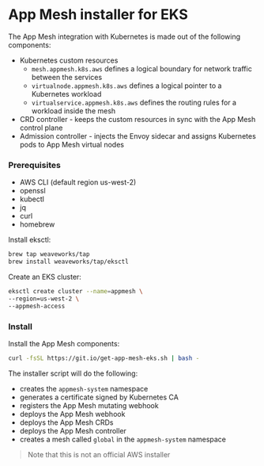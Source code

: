 # App Mesh installer for EKS

The App Mesh integration with Kubernetes is made out of the following components:

* Kubernetes custom resources
    * `mesh.appmesh.k8s.aws` defines a logical boundary for network traffic between the services 
    * `virtualnode.appmesh.k8s.aws` defines a logical pointer to a Kubernetes workload
    * `virtualservice.appmesh.k8s.aws` defines the routing rules for a workload inside the mesh
* CRD controller - keeps the custom resources in sync with the App Mesh control plane
* Admission controller - injects the Envoy sidecar and assigns Kubernetes pods to App Mesh virtual nodes

### Prerequisites

* AWS CLI (default region us-west-2)
* openssl
* kubectl
* jq
* curl
* homebrew

Install eksctl:

```bash
brew tap weaveworks/tap
brew install weaveworks/tap/eksctl
```

Create an EKS cluster:

```bash
eksctl create cluster --name=appmesh \
--region=us-west-2 \
--appmesh-access
```

### Install

Install the App Mesh components:

```bash
curl -fsSL https://git.io/get-app-mesh-eks.sh | bash -
```

The installer script will do the following:

* creates the `appmesh-system` namespace
* generates a certificate signed by Kubernetes CA
* registers the App Mesh mutating webhook
* deploys the App Mesh webhook
* deploys the App Mesh CRDs
* deploys the App Mesh controller
* creates a mesh called `global` in the `appmesh-system` namespace


> Note that this is not an official AWS installer



